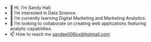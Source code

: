 - 👋 Hi, I’m Sandy Hall.
- 👀 I’m interested in Data Science.
- 🌱 I’m currently learning Digital Marketing and Marketing Analytics.
- 💞️ I’m looking to collaborate on creating web applications featuring analytic capabilities.
- 📫 How to reach me sandee006xx@hotmail.com

<!---
sandi0805/sandi0805 is a ✨ special ✨ repository because its `README.md` (this file) appears on your GitHub profile.
You can click the Preview link to take a look at your changes.
--->
